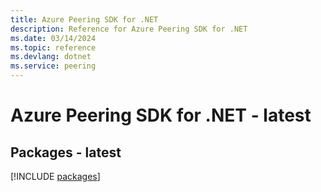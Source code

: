 ```yaml
---
title: Azure Peering SDK for .NET
description: Reference for Azure Peering SDK for .NET
ms.date: 03/14/2024
ms.topic: reference
ms.devlang: dotnet
ms.service: peering
---
```

# Azure Peering SDK for .NET - latest
## Packages - latest
[!INCLUDE [packages](peering-index.md)]